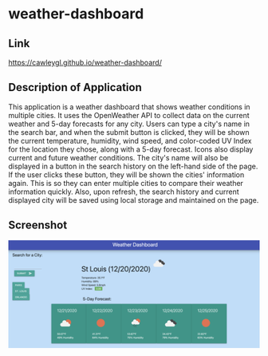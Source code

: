 # weather-dashboard

## Link
https://cawleygl.github.io/weather-dashboard/

## Description of Application
This application is a weather dashboard that shows weather conditions in multiple cities. It uses the OpenWeather API to collect data on the current weather and 5-day forecasts for any city. Users can type a city's name in the search bar, and when the submit button is clicked, they will be shown the current temperature, humidity, wind speed, and color-coded UV Index for the location they chose, along with a 5-day forecast. Icons also display current and future weather conditions. The city's name will also be displayed in a button in the search history on the left-hand side of the page. If the user clicks these button, they will be shown the cities' information again. This is so they can enter multiple cities to compare their weather information quickly. Also, upon refresh, the search history and current displayed city will be saved using local storage and maintained on the page.

## Screenshot
![Screenshot](https://github.com/cawleygl/weather-dashboard/blob/main/Assets/weatherscreenshot.png?raw=true)
